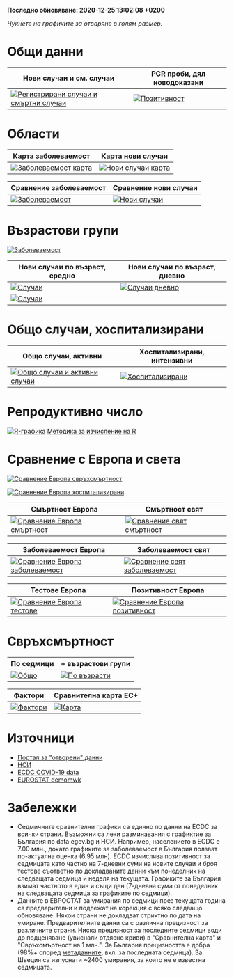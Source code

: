 **Последно обновяване: <!-- up -->2020-12-25 13:02:08 +0200<!-- date -->**

*Чукнете на графиките за отваряне в голям размер.*

# Общи данни

|Нови случаи и см. случаи|PCR проби, дял новодоказани|
|-----|-----|
|[![Регистрирани случаи и смъртни случаи](https://raw.githubusercontent.com/StanTraykov/C19_BG/gh-pages/cur_svg/C04_cd.svg)](https://raw.githubusercontent.com/StanTraykov/C19_BG/gh-pages/cur_svg/C04_cd.svg)|[![Позитивност](https://raw.githubusercontent.com/StanTraykov/C19_BG/gh-pages/cur_svg/C09_posit.svg)](https://raw.githubusercontent.com/StanTraykov/C19_BG/gh-pages/cur_svg/C09_posit.svg)|

# Области

|Карта заболеваемост|Карта нови случаи|
|-----|-----|
|[![Заболеваемост карта](https://raw.githubusercontent.com/StanTraykov/C19_BG/gh-pages/cur_svg/C02_oblasts_i100k.svg)](https://raw.githubusercontent.com/StanTraykov/C19_BG/gh-pages/cur_svg/C02_oblasts_i100k.svg)|[![Нови случаи карта](https://raw.githubusercontent.com/StanTraykov/C19_BG/gh-pages/cur_svg/C03_oblasts_count.svg)](https://raw.githubusercontent.com/StanTraykov/C19_BG/gh-pages/cur_svg/C03_oblasts_count.svg)|

|Сравнение заболеваемост|Сравнение нови случаи|
|-----|-----|
|[![Заболеваемост](https://raw.githubusercontent.com/StanTraykov/C19_BG/gh-pages/cur_svg/C02_oblasts_i_cmp.svg)](https://raw.githubusercontent.com/StanTraykov/C19_BG/gh-pages/cur_svg/C02_oblasts_i_cmp.svg)|[![Нови случаи](https://raw.githubusercontent.com/StanTraykov/C19_BG/gh-pages/cur_svg/C03_oblasts_c_cmp.svg)](https://raw.githubusercontent.com/StanTraykov/C19_BG/gh-pages/cur_svg/C03_oblasts_c_cmp.svg)|

# Възрастови групи

[![Заболеваемост](https://raw.githubusercontent.com/StanTraykov/C19_BG/gh-pages/cur_svg/C01_heat.png)](https://raw.githubusercontent.com/StanTraykov/C19_BG/gh-pages/cur_svg/C01_heat.png)

|Нови случаи по възраст, средно|Нови случаи по възраст, дневно|
|-----|-----|
|[![Случаи](https://raw.githubusercontent.com/StanTraykov/C19_BG/gh-pages/cur_svg/C05_age_7.svg)](https://raw.githubusercontent.com/StanTraykov/C19_BG/gh-pages/cur_svg/C05_age_7.svg)|[![Случаи дневно](https://raw.githubusercontent.com/StanTraykov/C19_BG/gh-pages/cur_svg/C06_age_1.svg)](https://raw.githubusercontent.com/StanTraykov/C19_BG/gh-pages/cur_svg/C06_age_1.svg)|
|[![Случаи](https://raw.githubusercontent.com/StanTraykov/C19_BG/gh-pages/cur_svg/C05_age_dis.svg)](https://raw.githubusercontent.com/StanTraykov/C19_BG/gh-pages/cur_svg/C05_age_dis.svg)||

# Общо случаи, хоспитализирани

|Общо случаи, активни|Хоспитализирани, интензивни|
|-----|-----|
|[![Общо случаи и активни случаи](https://raw.githubusercontent.com/StanTraykov/C19_BG/gh-pages/cur_svg/C08_cases.svg)](https://raw.githubusercontent.com/StanTraykov/C19_BG/gh-pages/cur_svg/C08_cases.svg)|[![Хоспитализирани](https://raw.githubusercontent.com/StanTraykov/C19_BG/gh-pages/cur_svg/C07_hospitalized.svg)](https://raw.githubusercontent.com/StanTraykov/C19_BG/gh-pages/cur_svg/C07_hospitalized.svg)|

# Репродуктивно число

[![R-графика](https://raw.githubusercontent.com/StanTraykov/C19_BG/gh-pages/cur_svg/C00_R.svg)](https://raw.githubusercontent.com/StanTraykov/C19_BG/gh-pages/cur_svg/C00_R.svg)
[Методика за изчисление на R](https://github.com/StanTraykov/C19_BG/wiki/%D0%9C%D0%B5%D1%82%D0%BE%D0%B4%D0%B8%D0%BA%D0%B0-%D0%B7%D0%B0-%D0%B8%D0%B7%D1%87%D0%B8%D1%81%D0%BB%D0%B5%D0%BD%D0%B8%D0%B5-%D0%BD%D0%B0-R)

# Сравнение с Европа и света

[![Сравнение Европа свръхсмъртност](https://raw.githubusercontent.com/StanTraykov/C19_BG/gh-pages/cur_svg/C12_exd1m_eurp.svg)](https://raw.githubusercontent.com/StanTraykov/C19_BG/gh-pages/cur_svg/C12_exd1m_eurp.svg)

[![Сравнение Европа хоспитализирани](https://raw.githubusercontent.com/StanTraykov/C19_BG/gh-pages/cur_svg/C13_cmp_h_eurp.svg)](https://raw.githubusercontent.com/StanTraykov/C19_BG/gh-pages/cur_svg/C13_cmp_h_eurp.svg)

|Смъртност Европа|Смъртност свят|
|-----|-----|
|[![Сравнение Европа смъртност](https://raw.githubusercontent.com/StanTraykov/C19_BG/gh-pages/cur_svg/C11_cmp_d_eurp.svg)](https://raw.githubusercontent.com/StanTraykov/C19_BG/gh-pages/cur_svg/C11_cmp_d_eurp.svg)|[![Сравнение свят смъртност](https://raw.githubusercontent.com/StanTraykov/C19_BG/gh-pages/cur_svg/C10_cmp_d_wrld.svg)](https://raw.githubusercontent.com/StanTraykov/C19_BG/gh-pages/cur_svg/C10_cmp_d_wrld.svg)|

|Заболеваемост Европа|Заболеваемост свят|
|-----|-----|
|[![Сравнение Европа заболеваемост](https://raw.githubusercontent.com/StanTraykov/C19_BG/gh-pages/cur_svg/C11_cmp_i_eurp.svg)](https://raw.githubusercontent.com/StanTraykov/C19_BG/gh-pages/cur_svg/C11_cmp_i_eurp.svg)|[![Сравнение свят заболеваемост](https://raw.githubusercontent.com/StanTraykov/C19_BG/gh-pages/cur_svg/C10_cmp_i_wrld.svg)](https://raw.githubusercontent.com/StanTraykov/C19_BG/gh-pages/cur_svg/C10_cmp_i_wrld.svg)|

|Тестове Европа|Позитивност Европа|
|-----|-----|
|[![Сравнение Европа тестове](https://raw.githubusercontent.com/StanTraykov/C19_BG/gh-pages/cur_svg/C14_cmp_tst_eurp.svg)](https://raw.githubusercontent.com/StanTraykov/C19_BG/gh-pages/cur_svg/C14_cmp_tst_eurp.svg)|[![Сравнение Европа позитивност](https://raw.githubusercontent.com/StanTraykov/C19_BG/gh-pages/cur_svg/C15_cmp_pos_eurp.svg)](https://raw.githubusercontent.com/StanTraykov/C19_BG/gh-pages/cur_svg/C15_cmp_pos_eurp.svg)|

# Свръхсмъртност

|По седмици|+ възрастови групи|
|-----|-----|
|[![Общо](https://raw.githubusercontent.com/StanTraykov/C19_BG/gh-pages/cur_svg/D00_BG_t.svg)](https://raw.githubusercontent.com/StanTraykov/C19_BG/gh-pages/cur_svg/D00_BG_t.svg)|[![По възрасти](https://raw.githubusercontent.com/StanTraykov/C19_BG/gh-pages/cur_svg/D04_BG.svg)](https://raw.githubusercontent.com/StanTraykov/C19_BG/gh-pages/cur_svg/D04_BG.svg)|

|Фактори|Сравнителна карта ЕС+|
|-----|-----|
|[![Фактори](https://raw.githubusercontent.com/StanTraykov/C19_BG/gh-pages/cur_svg/D00_cmp.svg)](https://raw.githubusercontent.com/StanTraykov/C19_BG/gh-pages/cur_svg/D00_cmp.svg)|[![Карта](https://raw.githubusercontent.com/StanTraykov/C19_BG/gh-pages/cur_svg/D00_map.svg)](https://raw.githubusercontent.com/StanTraykov/C19_BG/gh-pages/cur_svg/D00_map.svg)|

# Източници
* [Портал за "отворени" данни](https://data.egov.bg/data/view/492e8186-0d00-43fb-8f5e-f2b0b183b64f)
* [НСИ](https://www.nsi.bg/)
* [ECDC COVID-19 data](https://www.ecdc.europa.eu/en/covid-19/data)
* [EUROSTAT demomwk](https://ec.europa.eu/eurostat/databrowser/view/demo_r_mwk_10/default/table?lang=en)

# Забележки
* Седмичните сравнителни графики са единно по данни на ECDC за всички страни. Възможни са леки разминавания с графиктие за България по data.egov.bg и НСИ. Например, населението в ECDC е 7.00 млн., докато графиките за заболеваемост в България ползват по-актуална оценка (6.95 млн). ECDC изчислява позитивност за седмицата като частно на 7-дневни суми на новите случаи и броя тестове съответно по докладваните данни към понеделник на следващата седмица и неделя на текущата. Графиките за България взимат частното в един и същи ден (7-дневна сума от понеделник на следващата седмица за графиките по седмици).
* Данните в ЕВРОСТАТ за умирания по седмици през текущата година са предварителни и подлежат на корекция с всяко следващо обновяване. Някои страни не докладват стриктно по дата на умиране. Предварителните данни са с различна прецизност за различните страни. Ниска прецизност за последните седмици води до подценяване (увиснали отдясно криви) в "Сравнителна карта" и "Свръхсмъртност на 1 млн.". За България прецизността е добра (98%+ според [метаданните](https://ec.europa.eu/eurostat/cache/metadata/en/demomwk_esms.htm), вкл. за последната седмица). За Швеция са изпуснати ~2400 умирания, за които не е известна седмицата.
